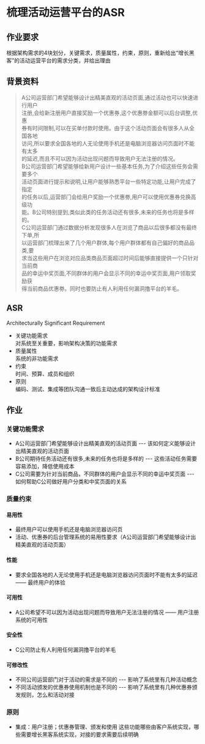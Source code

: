 # 梳理活动运营平台的ASR
## 作业要求
根据架构需求的4块划分，关键需求，质量属性，约束，原则，重新给出“增长黑客”的活动运营平台的需求分类，并给出理由

## 背景资料
> A公司运营部⻔希望能够设计出精美直观的活动⻚面,通过活动也可以快速进行用户    
> 注册,会给新注册用户直接奖励一个优惠券,这个优惠劵金额可以后台调整,优惠    
> 券有时间限制,可以在买单付款时使用。由于这个活动⻚面会有很多人从全国各地    
> 访问,所以要求全国各地的人无论使用手机还是电脑浏览器访问⻚面时不能有太多    
> 的延迟,而且不可以因为活动出现问题而导致用户无法注册的情况。    
> B公司运营部⻔希望能够给新用户设计一些基本任务,为了介绍这些任务会需要多个    
> 活动⻚面进行提示和说明,让用户能够熟悉平台一些特定功能,让用户完成了指定  
> 的任务以后,运营部⻔会给用户奖励一个优惠劵,用户可以使用优惠券兑换高级功  
> 能。B公司特别提到,类似此类的任务活动还有很多,未来的任务也将是多样的。  
> C公司运营部⻔通过数据分析发现很多人在浏览了商品以后很多都没有最终下单,所  
> 以运营部⻔梳理出来了几个用户群体,每个用户群体都有自己偏好的商品品类,要  
> 求当这些用户在浏览对应品类商品⻚面超过时间后能够直接提供一个只针对当前商  
> 品的幸运中奖⻚面,不同群体的用户会显示不同的幸运中奖⻚面,用户领取奖励获  
> 得当前商品优惠劵。同时也要防止有人利用任何漏洞撸平台的羊毛。  

## ASR
Architecturally Significant Requirement
* 关键功能需求  
  对系统至关重要，影响架构决策的功能需求
* 质量属性  
系统的非功能需求
* 约束  
时间、预算、成员和组织
* 原则  
编码、测试、集成等团队沟通一致后主动达成的架构设计标准


## 作业
### 关键功能需求
* A公司运营部⻔希望能够设计出精美直观的活动⻚面 --- 该如何定义能够设计出精美直观的活动⻚面
* B公司期待任务活动还有很多,未来的任务也将是多样的 --- 这些活动任务需要容易添加，降低使用成本
* C公司需要为针对当前商品，不同群体的用户会显示不同的幸运中奖⻚面 --- 如何帮助C公司做好用户分类和中奖页面的关系
### 质量约束
#### 易用性
* 最终用户可以使用手机还是电脑浏览器访问⻚ 
* 活动、优惠券的后台管理系统的易用性要求（A公司运营部⻔希望能够设计出精美直观的活动⻚面）
#### 性能
*  要求全国各地的人无论使用手机还是电脑浏览器访问⻚面时不能有太多的延迟 —— 最终用户的体验
#### 可用性
* A公司希望不可以因为活动出现问题而导致用户无法注册的情况 —— 用户注册系统的可用性
#### 安全性
* C公司防止有人利用任何漏洞撸平台的羊毛
#### 可修改性
* 不同公司运营部门对于活动的需求是不同的 --- 影响了系统里有几种活动概念
* 不同活动颁发的优惠券使用机制也是不同的 --- 影响了系统里有几种优惠券颁发规则，怎么和活动对接
### 原则
* 集成：用户注册；优惠券管理、颁发和使用 这些功能哪些由客户系统实现，哪些需要增长黑客系统实现，对接的要求需要后续明确
